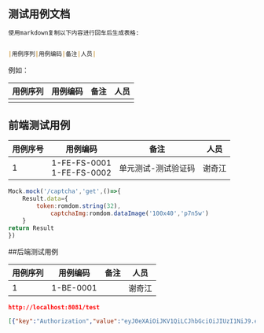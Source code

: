 ## 测试用例文档

~~~markdown
使用markdown复制以下内容进行回车后生成表格:


|用例序列|用例编码|备注|人员|


~~~

例如：

| 用例序列 | 用例编码 | 备注   | 人员   |
| ---- | ---- | ---- | ---- |
|      |      |      |      |







## 前端测试用例

| 用例序号 | 用例编码                           | 备注         | 人员   |
| ---- | ------------------------------ | ---------- | ---- |
| 1    | 1-FE-FS-0001<br />1-FE-FS-0002 | 单元测试-测试验证码 | 谢奇江  |

```js
Mock.mock('/captcha','get',()=>{
    Result.data={
        token:romdom.string(32),
            captchaImg:romdom.dataImage('100x40','p7n5w')
    }
return Result
})
```













##后端测试用例

| 用例序列 | 用例编码      | 备注   | 人员   |
| ---- | --------- | ---- | ---- |
| 1    | 1-BE-0001 |      | 谢奇江  |

   ``` json
http://localhost:8081/test

[{"key":"Authorization","value":"eyJ0eXAiOiJKV1QiLCJhbGciOiJIUzI1NiJ9.eyJzdWIiOiJhZG1pbiIsImlhdCI6MTY1ODA0MTI3MCwiZXhwIjoxNjU4NjQ2MDcwfQ.ENkDWDSQk8EGwQ7efx2kk4w9NSON0oVizJbCO-zGhK4","description":null,"type":"text","enabled":true}]

   ```


